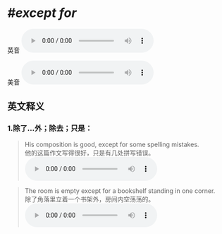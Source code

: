 # ***\#except for*** 
英音
<audio src="./media/except for1.aac" controls="controls"></audio>

美音
<audio src="./media/except for2.aac" controls="controls"></audio>



  

英文释义
---
### 1.**除了…外；除去；只是：**  

 > His composition is good, except for some spelling mistakes.  
 > 他的这篇作文写得很好，只是有几处拼写错误。    
<audio src="./media/except-5.aac" controls="controls"></audio>

 > The room is empty except for a bookshelf standing in one corner.  
 > 除了角落里立着一个书架外，房间内空荡荡的。    
<audio src="./media/except-6.aac" controls="controls"></audio>


